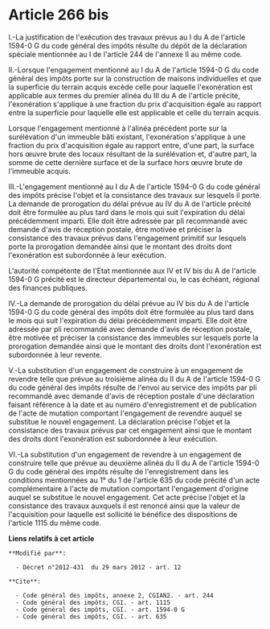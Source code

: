 # Article 266 bis

I.-La justification de l'exécution des travaux prévus au I du A de l'article 1594-0 G du code général des impôts résulte du
dépôt de la déclaration spéciale mentionnée au I de l'article 244 de l'annexe II au même code. 

II.-Lorsque l'engagement mentionné au I du A de l'article 1594-0 G du code général des impôts porte sur la construction de
maisons individuelles et que la superficie du terrain acquis excède celle pour laquelle l'exonération est applicable aux
termes du premier alinéa du III du A de l'article précité, l'exonération s'applique à une fraction du prix d'acquisition
égale au rapport entre la superficie pour laquelle elle est applicable et celle du terrain acquis. 

Lorsque l'engagement mentionné à l'alinéa précédent porte sur la surélévation d'un immeuble bâti existant, l'exonération
s'applique à une fraction du prix d'acquisition égale au rapport entre, d'une part, la surface hors œuvre brute des locaux
résultant de la surélévation et, d'autre part, la somme de cette dernière surface et de la surface hors œuvre brute de
l'immeuble acquis. 

III.-L'engagement mentionné au I du A de l'article 1594-0 G du code général des impôts précise l'objet et la consistance des
travaux sur lesquels il porte. La demande de prorogation du délai prévue au IV du A de l'article précité doit être formulée
au plus tard dans le mois qui suit l'expiration du délai précédemment imparti. Elle doit être adressée par pli recommandé
avec demande d'avis de réception postale, être motivée et préciser la consistance des travaux prévus dans l'engagement
primitif sur lesquels porte la prorogation demandée ainsi que le montant des droits dont l'exonération est subordonnée à leur
exécution. 

L'autorité compétente de l'Etat mentionnée aux IV et IV bis du A de l'article 1594-0 G précité est le directeur départemental
ou, le cas échéant, régional des finances publiques. 

IV.-La demande de prorogation du délai prévue au IV bis du A de l'article 1594-0 G du code général des impôts doit être
formulée au plus tard dans le mois qui suit l'expiration du délai précédemment imparti. Elle doit être adressée par pli
recommandé avec demande d'avis de réception postale, être motivée et préciser la consistance des immeubles sur lesquels porte
la prorogation demandée ainsi que le montant des droits dont l'exonération est subordonnée à leur revente.

V.-La substitution d'un engagement de construire à un engagement de revendre telle que prévue au troisième alinéa du II du A
de l'article 1594-0 G du code général des impôts résulte de l'envoi au service des impôts par pli recommandé avec demande
d'avis de réception postale d'une déclaration faisant référence à la date et au numéro d'enregistrement et de publication de
l'acte de mutation comportant l'engagement de revendre auquel se substitue le nouvel engagement. La déclaration précise
l'objet et la consistance des travaux prévus par cet engagement ainsi que le montant des droits dont l'exonération est
subordonnée à leur exécution. 

VI.-La substitution d'un engagement de revendre à un engagement de construire telle que prévue au deuxième alinéa du II du A
de l'article 1594-0 G du code général des impôts résulte de l'enregistrement dans les conditions mentionnées au 1° du 1 de
l'article 635 du code précité d'un acte complémentaire à l'acte de mutation comportant l'engagement d'origine auquel se
substitue le nouvel engagement. Cet acte précise l'objet et la consistance des travaux auxquels il est renoncé ainsi que la
valeur de l'acquisition pour laquelle est sollicité le bénéfice des dispositions de l'article 1115 du même code.

**Liens relatifs à cet article**

	**Modifié par**:

	  - Décret n°2012-431  du 29 mars 2012 - art. 12

	**Cite**:

	  - Code général des impôts, annexe 2, CGIAN2. - art. 244
	  - Code général des impôts, CGI. - art. 1115
	  - Code général des impôts, CGI. - art. 1594-0 G
	  - Code général des impôts, CGI. - art. 635
